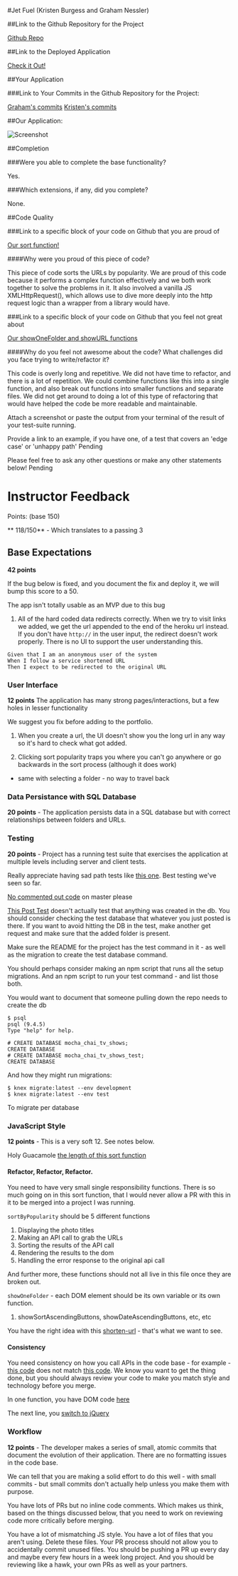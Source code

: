 #Jet Fuel (Kristen Burgess and Graham Nessler)

##Link to the Github Repository for the Project

[Github Repo](https://github.com/gness1804/jet-fuel)

##Link to the Deployed Application

[Check it Out!](https://kbgn-jetfuel.herokuapp.com/)

##Your Application

###Link to Your Commits in the Github Repository for the Project:

[Graham's commits](https://github.com/gness1804/jet-fuel/commits/master?author=gness1804)
[Kristen's commits](https://github.com/gness1804/jet-fuel/commits/master?author=kristenburgess25)

##Our Application: 

![Screenshot](jet-fuel-screenshot.png)

##Completion

###Were you able to complete the base functionality?

Yes.

###Which extensions, if any, did you complete?

None.

##Code Quality

###Link to a specific block of your code on Github that you are proud of

[Our sort function!](https://github.com/gness1804/jet-fuel/blob/master/public/index.js#L152-L188)

####Why were you proud of this piece of code?

This piece of code sorts the URLs by popularity. We are proud of this code because it performs a complex function effectively and we both work together to solve the problems in it. It also involved a vanilla JS XMLHttpRequest(), which allows use to dive more deeply into the http request logic than a wrapper from a library would have.

###Link to a specific block of your code on Github that you feel not great about

[Our showOneFolder and showURL functions](https://github.com/gness1804/jet-fuel/blob/c8003c6bd530afb3cff659749bf0e883d1bcdc63/public/index.js#L42-L122)

####Why do you feel not awesome about the code? What challenges did you face trying to write/refactor it?

This code is overly long and repetitive. We did not have time to refactor, and there is a lot of repetition. We could combine functions like  this into a single function, and also break out functions into smaller functions and separate files. We did not get around to doing a lot of this type of refactoring that would have helped the code be more readable and maintainable.

Attach a screenshot or paste the output from your terminal of the result of your test-suite running.

Provide a link to an example, if you have one, of a test that covers an 'edge case' or 'unhappy path'
Pending

Please feel free to ask any other questions or make any other statements below!
Pending

# Instructor Feedback

Points: (base 150)

** 118/150** - Which translates to a passing 3

## Base Expectations

**42 points**

If the bug below is fixed, and you document the fix and deploy it, we will bump this score to a 50.

The app isn't totally usable as an MVP due to this bug

1. All of the hard coded data redirects correctly. When we try to visit links we added, we get the url appended to the end of the heroku url instead. If you don't have `http://` in the user input, the redirect doesn't work properly. There is no UI to support the user understanding this.

```
Given that I am an anonymous user of the system
When I follow a service shortened URL
Then I expect to be redirected to the original URL
```

### User Interface

**12 points** The application has many strong pages/interactions, but a few holes in lesser functionality

We suggest you fix before adding to the portfolio.

1. When you create a url, the UI doesn't show you the long url in any way so it's hard to check what got added.

2. Clicking sort popularity traps you where you can't go anywhere or go backwards in the sort process (although it does work)
  - same with selecting a folder - no way to travel back

### Data Persistance with SQL Database

**20 points** - The application persists data in a SQL database but with correct relationships between folders and URLs.

### Testing

**20 points** - Project has a running test suite that exercises the application at multiple levels including server and client tests.

Really appreciate having sad path tests like [this one](https://github.com/gness1804/jet-fuel/blob/master/test/test.js#L74-L79). Best testing we've seen so far.

[No commented out code](https://github.com/gness1804/jet-fuel/blob/master/test/routes.spec.js) on master please

[This Post Test](https://github.com/gness1804/jet-fuel/blob/master/test/test.js#L96-L109) doesn't actually test that anything was created in the db. You should consider checking the test database that whatever you just posted is there. If you want to avoid hitting the DB in the test, make another get request and make sure that the added folder is present.

Make sure the README for the project has the test command in it - as well as the migration to create the test database command.

You should perhaps consider making an npm script that runs all the setup migrations. And an npm script to run your test command - and list those both.

You would want to document that someone pulling down the repo needs to create the db

```
$ psql
psql (9.4.5)
Type "help" for help.

# CREATE DATABASE mocha_chai_tv_shows;
CREATE DATABASE
# CREATE DATABASE mocha_chai_tv_shows_test;
CREATE DATABASE
```

And how they might run migrations:

```
$ knex migrate:latest --env development
$ knex migrate:latest --env test
```

To migrate per database

### JavaScript Style

**12 points** - This is a very soft 12. See notes below.

Holy Guacamole [the length of this sort function](https://github.com/gness1804/jet-fuel/blob/master/public/index.js#L7-L40)

#### Refactor, Refactor, Refactor.

You need to have very small single responsibility functions. There is so much going on in this sort function, that I would never allow a PR with this in it to be merged into a project I was running. 

`sortByPopularity` should be 5 different functions

1. Displaying the photo titles
2. Making an API call to grab the URLs
3. Sorting the results of the API call
4. Rendering the results to the dom
5. Handling the error response to the original api call

And further more, these functions should not all live in this file once they are broken out.

`showOneFolder` - each DOM element should be its own variable or its own function. 

1. showSortAscendingButtons, showDateAscendingButtons, etc, etc

You have the right idea with this [shorten-url](https://github.com/gness1804/jet-fuel/blob/master/shorten-url.js) - that's what we want to see.

#### Consistency

You need consistency on how you call APIs in the code base - for example - [this code](https://github.com/gness1804/jet-fuel/blob/master/public/index.js#L99) does not match [this code](https://github.com/gness1804/jet-fuel/blob/master/public/index.js#L155). We know you want to get the thing done, but you should always review your code to make you match style and technology before you merge.

In one function, you have DOM code [here](https://github.com/gness1804/jet-fuel/blob/master/public/index.js#L162)

The next line, you [switch to jQuery](https://github.com/gness1804/jet-fuel/blob/master/public/index.js#L163)

### Workflow

**12 points** - The developer makes a series of small, atomic commits that document the evolution of their application. There are no formatting issues in the code base.

We can tell that you are making a solid effort to do this well - with small commits - but small commits don't actually help unless you make them with purpose.

You have lots of PRs but no inline code comments. Which makes us think, based on the things discussed below, that you need to work on reviewing code more critically before merging. 

You have a lot of mismatching JS style. You have a lot of files that you aren't using. Delete these files. Your PR process should not allow you to accidentally commit unused files. You should be pushing a PR up every day and maybe every few hours in a week long project. And you should be reviewing like a hawk, your own PRs as well as your partners.
